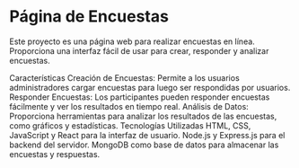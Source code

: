 # Página de Encuestas
Este proyecto es una página web para realizar encuestas en línea. Proporciona una interfaz fácil de usar para crear, responder y analizar encuestas.

Características
Creación de Encuestas: Permite a los usuarios administradores cargar encuestas para luego ser respondidas por usuarios.
Responder Encuestas: Los participantes pueden responder encuestas fácilmente y ver los resultados en tiempo real.
Análisis de Datos: Proporciona herramientas para analizar los resultados de las encuestas, como gráficos y estadísticas.
Tecnologías Utilizadas
HTML, CSS, JavaScript y React para la interfaz de usuario.
Node.js y Express.js para el backend del servidor.
MongoDB como base de datos para almacenar las encuestas y respuestas.


